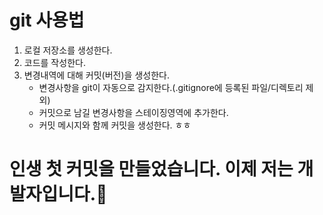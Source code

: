 # git 사용법
1. 로컬 저장소를 생성한다.
2. 코드를 작성한다.
3. 변경내역에 대해 커밋(버전)을 생성한다.
   * 변경사항을 git이 자동으로 감지한다.(.gitignore에 등록된 파일/디렉토리 제외)
   * 커밋으로 남길 변경사항을 스테이징영역에 추가한다.
   * 커밋 메시지와 함께 커밋을 생성한다. ㅎㅎ

# 인생 첫 커밋을 만들었습니다. 이제 저는 개발자입니다.🎯
